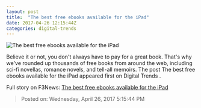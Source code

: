 ```yaml
---
layout: post
title:  "The best free ebooks available for the iPad"
date: 2017-04-26 12:15:44Z
categories: digital-trends
---
```


![The best free ebooks available for the iPad](http://icdn3.digitaltrends.com/image/apple-connected-ipad-1200x630-c.png)

Believe it or not, you don't always have to pay for a great book. That's why we've rounded up thousands of free books from around the web, including sci-fi novellas, romance novels, and tell-all memoirs. The post The best free ebooks available for the iPad appeared first on Digital Trends .


Full story on F3News: [The best free ebooks available for the iPad](http://www.f3nws.com/n/RfyMXG)

> Posted on: Wednesday, April 26, 2017 5:15:44 PM
